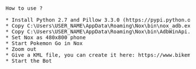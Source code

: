 <pre>
How to use ?

* Install Python 2.7 and Pillow 3.3.0 (https://pypi.python.org/pypi/Pillow/3.3.0)
* Copy C:\Users\USER_NAME\AppData\Roaming\Nox\bin\nox_adb.exe  as adb.exe into PokeNoxBot directory
* Copy C:\Users\USER_NAME\AppData\Roaming\Nox\bin\AdbWinApi.dll into PokeNoxBox directory
* Set Nox as 480x800 phone
* Start Pokemon Go in Nox
* Zoom out 
* Give a KML file, you can create it here: https://www.bikemap.net
* Start the Bot
</pre>

